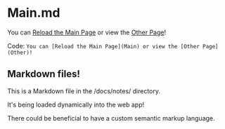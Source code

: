 # Main.md
You can [Reload the Main Page](Main) or view the [Other Page](Other)!

Code: `You can [Reload the Main Page](Main) or view the [Other Page](Other)!`

## Markdown files!
This is a Markdown file in the /docs/notes/ directory.

It's being loaded dynamically into the web app!

There could be beneficial to have a custom semantic markup language.
